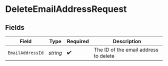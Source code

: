 # DeleteEmailAddressRequest


## Fields

| Field                                 | Type                                  | Required                              | Description                           |
| ------------------------------------- | ------------------------------------- | ------------------------------------- | ------------------------------------- |
| `EmailAddressId`                      | *string*                              | :heavy_check_mark:                    | The ID of the email address to delete |